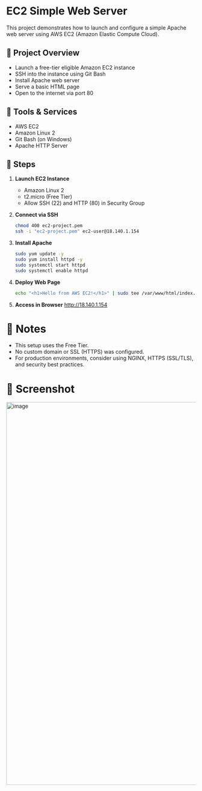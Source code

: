 # EC2 Simple Web Server

This project demonstrates how to launch and configure a simple Apache web server using AWS EC2 (Amazon Elastic Compute Cloud).

## 📌 Project Overview

- Launch a free-tier eligible Amazon EC2 instance
- SSH into the instance using Git Bash
- Install Apache web server
- Serve a basic HTML page
- Open to the internet via port 80

## 🧰 Tools & Services

- AWS EC2
- Amazon Linux 2
- Git Bash (on Windows)
- Apache HTTP Server

## 🚀 Steps

1. **Launch EC2 Instance**
   - Amazon Linux 2
   - t2.micro (Free Tier)
   - Allow SSH (22) and HTTP (80) in Security Group

2. **Connect via SSH**
   ```bash
   chmod 400 ec2-project.pem
   ssh -i "ec2-project.pem" ec2-user@18.140.1.154

3. **Install Apache**
   ```bash
   sudo yum update -y
   sudo yum install httpd -y
   sudo systemctl start httpd
   sudo systemctl enable httpd

4. **Deploy Web Page**
   ```bash
   echo "<h1>Hello from AWS EC2!</h1>" | sudo tee /var/www/html/index.html

5. **Access in Browser**
   http://18.140.1.154

# 📝 Notes
- This setup uses the Free Tier.
- No custom domain or SSL (HTTPS) was configured.
- For production environments, consider using NGINX, HTTPS (SSL/TLS), and security best practices.

# 📸 Screenshot
<img width="1920" height="1020" alt="image" src="https://github.com/user-attachments/assets/23bd9f64-0d28-470a-9ee6-796d37c43e4a" />


